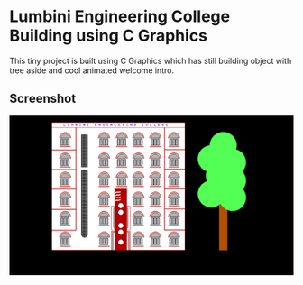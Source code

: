 # Lumbini Engineering College Building using C Graphics
This tiny project is built using C Graphics which has still building object with tree aside and cool animated welcome intro.

## Screenshot

![alt text](https://github.com/milantarami/LEC-building-using-C-Graphics/blob/master/Screenshot.png)
